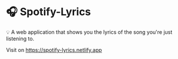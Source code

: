 # :headphones: Spotify-Lyrics

:bulb: A web application that shows you the lyrics of the song you're just listening to.

Visit on https://spotify-lyrics.netlify.app
